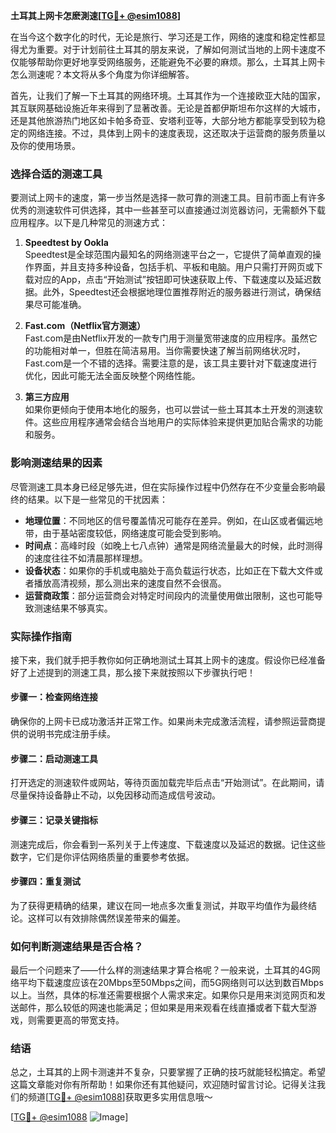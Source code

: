 **土耳其上网卡怎麽測速[[TG💪+ @esim1088](https://t.me/s/esim1088)]**

在当今这个数字化的时代，无论是旅行、学习还是工作，网络的速度和稳定性都显得尤为重要。对于计划前往土耳其的朋友来说，了解如何测试当地的上网卡速度不仅能够帮助你更好地享受网络服务，还能避免不必要的麻烦。那么，土耳其上网卡怎么测速呢？本文将从多个角度为你详细解答。

首先，让我们了解一下土耳其的网络环境。土耳其作为一个连接欧亚大陆的国家，其互联网基础设施近年来得到了显著改善。无论是首都伊斯坦布尔这样的大城市，还是其他旅游热门地区如卡帕多奇亚、安塔利亚等，大部分地方都能享受到较为稳定的网络连接。不过，具体到上网卡的速度表现，这还取决于运营商的服务质量以及你的使用场景。

### **选择合适的测速工具**

要测试上网卡的速度，第一步当然是选择一款可靠的测速工具。目前市面上有许多优秀的测速软件可供选择，其中一些甚至可以直接通过浏览器访问，无需额外下载应用程序。以下是几种常见的测速方式：

1. **Speedtest by Ookla**  
   Speedtest是全球范围内最知名的网络测速平台之一，它提供了简单直观的操作界面，并且支持多种设备，包括手机、平板和电脑。用户只需打开网页或下载对应的App，点击“开始测试”按钮即可快速获取上传、下载速度以及延迟数据。此外，Speedtest还会根据地理位置推荐附近的服务器进行测试，确保结果尽可能准确。

2. **Fast.com（Netflix官方测速）**  
   Fast.com是由Netflix开发的一款专门用于测量宽带速度的应用程序。虽然它的功能相对单一，但胜在简洁易用。当你需要快速了解当前网络状况时，Fast.com是一个不错的选择。需要注意的是，该工具主要针对下载速度进行优化，因此可能无法全面反映整个网络性能。

3. **第三方应用**  
   如果你更倾向于使用本地化的服务，也可以尝试一些土耳其本土开发的测速软件。这些应用程序通常会结合当地用户的实际体验来提供更加贴合需求的功能和服务。

### **影响测速结果的因素**

尽管测速工具本身已经足够先进，但在实际操作过程中仍然存在不少变量会影响最终的结果。以下是一些常见的干扰因素：

- **地理位置**：不同地区的信号覆盖情况可能存在差异。例如，在山区或者偏远地带，由于基站密度较低，网络速度可能会受到影响。
- **时间点**：高峰时段（如晚上七八点钟）通常是网络流量最大的时候，此时测得的速度往往不如清晨那样理想。
- **设备状态**：如果你的手机或电脑处于高负载运行状态，比如正在下载大文件或者播放高清视频，那么测出来的速度自然不会很高。
- **运营商政策**：部分运营商会对特定时间段内的流量使用做出限制，这也可能导致测速结果不够真实。

### **实际操作指南**

接下来，我们就手把手教你如何正确地测试土耳其上网卡的速度。假设你已经准备好了上述提到的测速工具，那么接下来就按照以下步骤执行吧！

#### **步骤一：检查网络连接**
确保你的上网卡已成功激活并正常工作。如果尚未完成激活流程，请参照运营商提供的说明书完成注册手续。

#### **步骤二：启动测速工具**
打开选定的测速软件或网站，等待页面加载完毕后点击“开始测试”。在此期间，请尽量保持设备静止不动，以免因移动而造成信号波动。

#### **步骤三：记录关键指标**
测速完成后，你会看到一系列关于上传速度、下载速度以及延迟的数据。记住这些数字，它们是你评估网络质量的重要参考依据。

#### **步骤四：重复测试**
为了获得更精确的结果，建议在同一地点多次重复测试，并取平均值作为最终结论。这样可以有效排除偶然误差带来的偏差。

### **如何判断测速结果是否合格？**

最后一个问题来了——什么样的测速结果才算合格呢？一般来说，土耳其的4G网络平均下载速度应该在20Mbps至50Mbps之间，而5G网络则可以达到数百Mbps以上。当然，具体的标准还需要根据个人需求来定。如果你只是用来浏览网页和发送邮件，那么较低的网速也能满足；但如果是用来观看在线直播或者下载大型游戏，则需要更高的带宽支持。

### **结语**

总之，土耳其的上网卡测速并不复杂，只要掌握了正确的技巧就能轻松搞定。希望这篇文章能对你有所帮助！如果你还有其他疑问，欢迎随时留言讨论。记得关注我们的频道[[TG💪+ @esim1088](https://t.me/s/esim1088)]获取更多实用信息哦～ 

[[TG💪+ @esim1088](https://t.me/s/esim1088) ![Image](https://i.postimg.cc/4NQfJmqS/Snipaste-2025-05-13-00-14-12.png)]